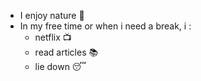 * I enjoy nature :palm_tree:
* In my free time or when i need a break, i :
  * netflix :tv:
  * read articles :books:
  * lie down :sleeping:
